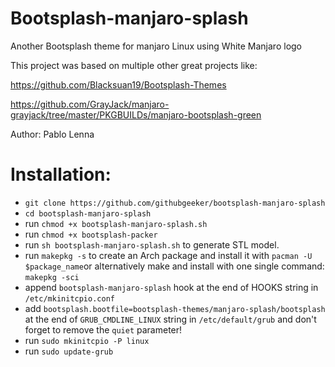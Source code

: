 # Bootsplash-manjaro-splash

Another Bootsplash theme for manjaro Linux using White Manjaro logo

This project was based on multiple other great projects like:

https://github.com/Blacksuan19/Bootsplash-Themes

https://github.com/GrayJack/manjaro-grayjack/tree/master/PKGBUILDs/manjaro-bootsplash-green


Author: Pablo Lenna

# Installation:

- `git clone https://github.com/githubgeeker/bootsplash-manjaro-splash`
- `cd bootsplash-manjaro-splash`
- run `chmod +x bootsplash-manjaro-splash.sh`
- run `chmod +x bootsplash-packer`
- run `sh bootsplash-manjaro-splash.sh` to generate STL model.
- run `makepkg -s` to create an Arch package and install it with `pacman -U $package_name`or alternatively make and install with one single command: `makepkg -sci`
- append `bootsplash-manjaro-splash` hook at the end of HOOKS string in `/etc/mkinitcpio.conf`
- add `bootsplash.bootfile=bootsplash-themes/manjaro-splash/bootsplash` at the end of `GRUB_CMDLINE_LINUX` string in `/etc/default/grub` and don't forget to remove the `quiet` parameter!
- run `sudo mkinitcpio -P linux`
- run `sudo update-grub`

